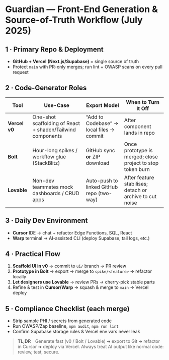 # Guardian — Front-End Generation & Source-of-Truth Workflow (July 2025)

## 1 · Primary Repo & Deployment
- **GitHub + Vercel (Next.js/Supabase)** = single source of truth  
- Protect `main` with PR-only merges; run lint + OWASP scans on every pull request

## 2 · Code-Generator Roles

| Tool | Use-Case | Export Model | When to Turn It Off |
|------|----------|--------------|---------------------|
| **Vercel v0** | One-shot scaffolding of React + shadcn/Tailwind components | “Add to Codebase” → local files → commit | After component lands in repo |
| **Bolt** | Hour-long spikes / workflow glue (StackBlitz) | GitHub sync **or** ZIP download | Once prototype is merged; close project to stop token burn |
| **Lovable** | Non-dev teammates mock dashboards / CRUD apps | Auto-push to linked GitHub repo (two-way) | After feature stabilises; detach or archive to cut noise |

## 3 · Daily Dev Environment
- **Cursor** IDE → chat + refactor Edge Functions, SQL, React
- **Warp** terminal → AI-assisted CLI (deploy Supabase, tail logs, etc.)

## 4 · Practical Flow

1. **Scaffold UI in v0** → commit to `ui/` branch → PR review  
2. **Prototype in Bolt** → export → merge to `spike/<feature>` → refactor locally  
3. **Let designers use Lovable** → review PRs → cherry-pick stable parts  
4. Refine & test in **Cursor/Warp** → squash & merge to `main` → Vercel deploy

## 5 · Compliance Checklist (each merge)

- Strip sample PHI / secrets from generated code  
- Run OWASP/Zap baseline, `npm audit`, `npm run lint`  
- Confirm Supabase storage rules & Vercel env vars never leak

> **TL;DR** Generate fast (v0 / Bolt / Lovable) ➜ export to Git ➜ refactor in Cursor ➜ deploy via Vercel. Always treat AI output like normal code: review, test, secure.